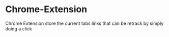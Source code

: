 # Chrome-Extension
Chrome Extension store the current tabs links that can be retrack by simply doing  a click

